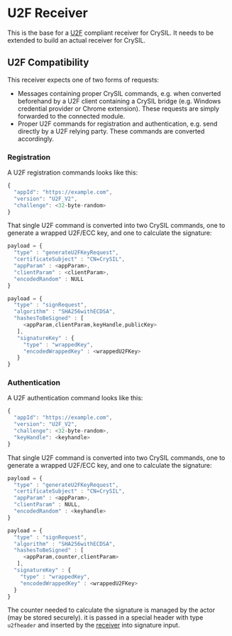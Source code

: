 # U2F Receiver

This is the base for a [U2F](https://www.yubico.com/applications/fido/) compliant receiver for CrySIL. It needs to be extended to build an actual receiver for CrySIL.

## U2F Compatibility

This receiver expects one of two forms of requests:

* Messages containing proper CrySIL commands, e.g. when converted beforehand by a U2F client containing a CrySIL bridge (e.g. Windows credential provider or Chrome extension). These requests are simply forwarded to the connected module.
* Proper U2F commands for registration and authentication, e.g. send directly by a U2F relying party. These commands are converted accordingly.

### Registration

A U2F registration commands looks like this:

```JavaScript
{
  "appId": "https://example.com",
  "version": "U2F_V2",
  "challenge": <32-byte-random>
}
```

That single U2F command is converted into two CrySIL commands, one to generate a wrapped U2F/ECC key, and one to calculate the signature:

```JavaScript
payload = {
  "type" : "generateU2FKeyRequest",
  "certificateSubject" : "CN=CrySIL",
  "appParam" : <appParam>,
  "clientParam" : <clientParam>,
  "encodedRandom" : NULL
}
```

```JavaScript
payload = {
  "type" : "signRequest",
  "algorithm" : "SHA256withECDSA",
  "hashesToBeSigned" : [
     <appParam,clientParam,keyHandle,publicKey>
   ],
   "signatureKey" : {
     "type" : "wrappedKey",
     "encodedWrappedKey" : <wrappedU2FKey>
   }
}
```

### Authentication

A U2F authentication command looks like this:

```JavaScript
{
  "appId": "https://example.com",
  "version": "U2F_V2",
  "challenge": <32-byte-random>,
  "keyHandle": <keyhandle>
}
```

That single U2F command is converted into two CrySIL commands, one to generate a wrapped U2F/ECC key, and one to calculate the signature:

```JavaScript
payload = {
  "type" : "generateU2FKeyRequest",
  "certificateSubject" : "CN=CrySIL",
  "appParam" : <appParam>,
  "clientParam" : NULL,
  "encodedRandom" : <keyhandle>
}
```

```JavaScript
payload = {
  "type" : "signRequest",
  "algorithm" : "SHA256withECDSA",
  "hashesToBeSigned" : [
     <appParam,counter,clientParam>
   ],
  "signatureKey" : {
    "type" : "wrappedKey",
    "encodedWrappedKey" : <wrappedU2FKey>
  }
}
```

The counter needed to calculate the signature is managed by the actor (may be stored securely). it is passed in a special header with type `u2fheader` and inserted by the [receiver](./src/main/java/org/crysil/communications/u2f/U2FReceiverHandler.java) into signature input.

